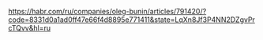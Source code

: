 https://habr.com/ru/companies/oleg-bunin/articles/791420/?code=8331d0a1ad0ff47e66f4d8895e771411&state=LqXn8Jf3P4NN2DZgvPrcTQvv&hl=ru